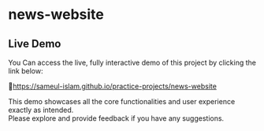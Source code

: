 # news-website  

## Live Demo 

You Can access the live, fully interactive demo of this project by clicking the link below: 

  🔗https://sameul-islam.github.io/practice-projects/news-website

This demo showcases all the core functionalities and user experience exactly as intended.  
Please explore and provide feedback if you have any suggestions.

